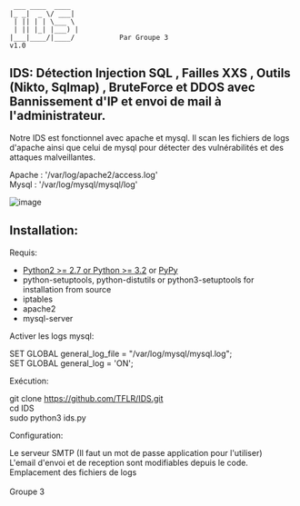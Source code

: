      ___ ____  ____
    |_ _|  _ \/ ___|
     | || | | \___ \
     | || |_| |___) |
    |___|____/|____/           Par Groupe 3   
    v1.0        


## IDS: Détection Injection SQL , Failles XXS , Outils (Nikto, Sqlmap) , BruteForce et DDOS avec Bannissement d'IP et envoi de mail à l'administrateur.

Notre IDS est fonctionnel avec apache et mysql. Il scan les fichiers de logs d'apache ainsi que celui de mysql pour détecter des vulnérabilités et des attaques malveillantes.

Apache : '/var/log/apache2/access.log'</br>
Mysql : '/var/log/mysql/mysql/log'</br>

![image](https://github.com/TFLR/IDS/assets/79453369/a6834b8c-a6c7-4f42-847b-80f628a66f6f)

Installation:
-------------

Requis:

- [Python2 >= 2.7 or Python >= 3.2](https://www.python.org) or [PyPy](https://pypy.org)
- python-setuptools, python-distutils or python3-setuptools for installation from source
- iptables
- apache2
- mysql-server

Activer les logs mysql:

SET GLOBAL general_log_file = "/var/log/mysql/mysql.log";</br>
SET GLOBAL general_log = 'ON';</br>

Exécution:

git clone https://github.com/TFLR/IDS.git</br>
cd IDS</br>
sudo python3 ids.py</br>

Configuration:

Le serveur SMTP (Il faut un mot de passe application pour l'utiliser)</br>
L'email d'envoi et de reception sont modifiables depuis le code.</br>
Emplacement des fichiers de logs</br>
                                                                                                                   </br> Groupe 3
